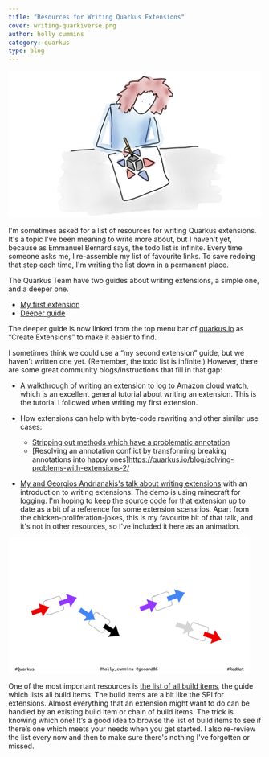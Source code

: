 ```yaml
---
title: "Resources for Writing Quarkus Extensions"
cover: writing-quarkiverse.png
author: holly cummins
category: quarkus
type: blog
---
```


![a woman drawing a quarkiverse logo](writing-quarkiverse.png)

I'm sometimes asked for a list of resources for writing Quarkus extensions. 
It's a topic I've been meaning to write more about, but I haven't yet, because as Emmanuel Bernard says, the todo list is infinite.
Every time someone asks me, I re-assemble my list of favourite links. To save redoing that step each time, I'm writing the list down in a permanent place. 

The Quarkus Team have two guides about writing extensions, a simple one, and a deeper one. 

- [My first extension](https://quarkus.io/guides/building-my-first-extension)
- [Deeper guide](https://quarkus.io/guides/writing-extensions)

The deeper guide is now linked from the top menu bar of [quarkus.io](http://quarkus.io) as “Create Extensions” to make it easier to find. 

I sometimes think we could use a “my second extension” guide, but we haven’t written one yet. (Remember, the todo list is infinite.) However, there are some great community blogs/instructions that fill in that gap:

- [A walkthrough of writing an extension to log to Amazon cloud watch](https://quarkus.io/blog/quarkus-aws-cloudwatch_extension/), which is an excellent general tutorial about writing an extension. This is the tutorial I followed when writing my first extension.
- How extensions can help with byte-code rewriting and other similar use cases:
    - [Stripping out methods which have a problematic annotation](https://quarkus.io/blog/solving-problems-with-extensions/) 
    - [Resolving an annotation conflict by transforming breaking annotations into happy ones]https://quarkus.io/blog/solving-problems-with-extensions-2/

- [My and Georgios Andrianakis's talk about writing extensions](https://hollycummins.com/why-youre-missing-out-quarkus-extensions/) with an introduction to writing extensions. The demo is using minecraft for logging. I'm hoping to keep the [source code](https://github.com/holly-cummins/quarkus-minecraft-observability-extension) for that extension up to date as a bit of a reference for some extension scenarios.
Apart from the chicken-proliferation-jokes, this is my favourite bit of that talk, and it's not in other resources, so I've included it here as an animation. 

![an animation showing how builditems are chained](builditems.gif)

One of the most important resources is [the list of all build items](https://quarkus.io/guides/all-builditems), the guide which lists all build items. 
The build items are a bit like the SPI for extensions. 
Almost everything that an extension might want to do can be handled by an existing build item or chain of build items. The trick is knowing which one!
It’s a good idea to browse the list of build items to see if there’s one which meets your needs when you get started. 
I also re-review the list every now and then to make sure there's nothing I've forgotten or missed.

